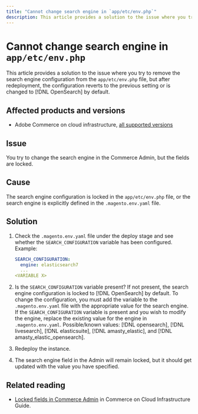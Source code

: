 ```yaml
---
title: "Cannot change search engine in `app/etc/env.php`"
description: This article provides a solution to the issue where you try to change the search engine in the Commerce Admin, but the fields are locked.
---
```

# Cannot change search engine in `app/etc/env.php`

This article provides a solution to the issue where you try to remove the search engine configuration from the `app/etc/env.php` file, but after redeployment, the configuration reverts to the previous setting or is changed to [!DNL OpenSearch] by default.

## Affected products and versions

* Adobe Commerce on cloud infrastructure, [all supported versions](https://magento.com/sites/default/files/magento-software-lifecycle-policy.pdf)

## Issue

You try to change the search engine in the Commerce Admin, but the fields are locked.

## Cause

The search engine configuration is locked in the `app/etc/env.php` file, or the search engine is explicitly defined in the `.magento.env.yaml` file.

## Solution

1. Check the `.magento.env.yaml` file under the deploy stage and see whether the `SEARCH_CONFIGURATION` variable has been configured. Example:

      ```yaml
      SEARCH_CONFIGURATION:
        engine: elasticsearch7
        ...
      <VARIABLE X>
      ```

1. Is the  `SEARCH_CONFIGURATION` variable present? If not present, the search engine configuration is locked to [!DNL OpenSearch] by default. To change the configuration, you must add the variable to the `.magento.env.yaml` file with the appropriate value for the search engine. If the `SEARCH_CONFIGURATION` variable is present and you wish to modify the engine, replace the existing value for the engine in `.magento.env.yaml`. Possible/known values: [!DNL opensearch], [!DNL livesearch], [!DNL elasticsuite], [!DNL amasty_elastic], and [!DNL amasty_elastic_opensearch].
1. Redeploy the instance.
1. The search engine field in the Admin will remain locked, but it should get updated with the value you have specified.

## Related reading

* [Locked fields in Commerce Admin](/help/troubleshooting/miscellaneous/locked-fields-in-magento-admin.md) in Commerce on Cloud Infrastructure Guide.
